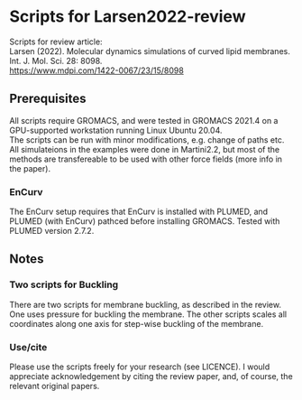 # Scripts for Larsen2022-review
Scripts for review article:     
Larsen (2022). Molecular dynamics simulations of curved lipid membranes. Int. J. Mol. Sci. 28: 8098.     
https://www.mdpi.com/1422-0067/23/15/8098    

## Prerequisites 
All scripts  require GROMACS, and were tested in GROMACS 2021.4 on a GPU-supported workstation running Linux Ubuntu 20.04.   
The scripts can be run with minor modifications, e.g. change of paths etc.   
All simulateions in the examples were done in Martini2.2, but most of the methods are transfereable to be used with other force fields (more info in the paper).        

### EnCurv 
The EnCurv setup requires that EnCurv is installed with PLUMED, and PLUMED (with EnCurv) pathced before installing GROMACS. Tested with PLUMED version 2.7.2.    

## Notes

### Two scripts for Buckling
There are two scripts for membrane buckling, as described in the review. One uses pressure for buckling the membrane. The other scripts scales all coordinates along one axis for step-wise buckling of the membrane. 

### Use/cite
Please use the scripts freely for your research (see LICENCE). I would appreciate acknowledgement by citing the review paper, and, of course, the relevant original papers. 
